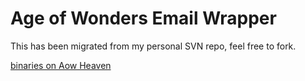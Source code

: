 Age of Wonders Email Wrapper
=================

This has been migrated from my personal SVN repo, feel free to fork.

[binaries on Aow Heaven](http://aow.heavengames.com/downloads/showfile.php?fileid=1122)
